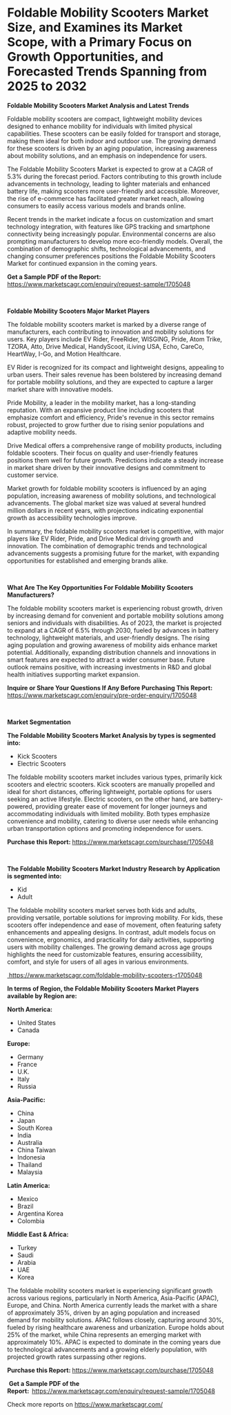 <p><h1>Foldable Mobility Scooters Market Size, and Examines its Market Scope, with a Primary Focus on Growth Opportunities, and Forecasted Trends Spanning from 2025 to 2032</h1></p><p><strong>Foldable Mobility Scooters Market Analysis and Latest Trends</strong></p>
<p><p>Foldable mobility scooters are compact, lightweight mobility devices designed to enhance mobility for individuals with limited physical capabilities. These scooters can be easily folded for transport and storage, making them ideal for both indoor and outdoor use. The growing demand for these scooters is driven by an aging population, increasing awareness about mobility solutions, and an emphasis on independence for users.</p><p>The Foldable Mobility Scooters Market is expected to grow at a CAGR of 5.3% during the forecast period. Factors contributing to this growth include advancements in technology, leading to lighter materials and enhanced battery life, making scooters more user-friendly and accessible. Moreover, the rise of e-commerce has facilitated greater market reach, allowing consumers to easily access various models and brands online.</p><p>Recent trends in the market indicate a focus on customization and smart technology integration, with features like GPS tracking and smartphone connectivity being increasingly popular. Environmental concerns are also prompting manufacturers to develop more eco-friendly models. Overall, the combination of demographic shifts, technological advancements, and changing consumer preferences positions the Foldable Mobility Scooters Market for continued expansion in the coming years.</p></p>
<p><strong>Get a Sample PDF of the Report:&nbsp;</strong> <a href="https://www.marketscagr.com/enquiry/request-sample/1705048?utm_campaign=1905&utm_medium=2&utm_source=Github&utm_content=ia&utm_term=09012025&utm_id=foldable-mobility-scooters">https://www.marketscagr.com/enquiry/request-sample/1705048</a></p>
<p>&nbsp;</p>
<p><strong>Foldable Mobility Scooters Major Market Players</strong></p>
<p><p>The foldable mobility scooters market is marked by a diverse range of manufacturers, each contributing to innovation and mobility solutions for users. Key players include EV Rider, FreeRider, WISGING, Pride, Atom Trike, TZORA, Atto, Drive Medical, HandyScoot, iLiving USA, Echo, CareCo, HeartWay, I-Go, and Motion Healthcare.</p><p>EV Rider is recognized for its compact and lightweight designs, appealing to urban users. Their sales revenue has been bolstered by increasing demand for portable mobility solutions, and they are expected to capture a larger market share with innovative models.</p><p>Pride Mobility, a leader in the mobility market, has a long-standing reputation. With an expansive product line including scooters that emphasize comfort and efficiency, Pride's revenue in this sector remains robust, projected to grow further due to rising senior populations and adaptive mobility needs.</p><p>Drive Medical offers a comprehensive range of mobility products, including foldable scooters. Their focus on quality and user-friendly features positions them well for future growth. Predictions indicate a steady increase in market share driven by their innovative designs and commitment to customer service.</p><p>Market growth for foldable mobility scooters is influenced by an aging population, increasing awareness of mobility solutions, and technological advancements. The global market size was valued at several hundred million dollars in recent years, with projections indicating exponential growth as accessibility technologies improve.</p><p>In summary, the foldable mobility scooters market is competitive, with major players like EV Rider, Pride, and Drive Medical driving growth and innovation. The combination of demographic trends and technological advancements suggests a promising future for the market, with expanding opportunities for established and emerging brands alike.</p></p>
<p>&nbsp;</p>
<p><strong>What Are The Key Opportunities For Foldable Mobility Scooters Manufacturers?</strong></p>
<p><p>The foldable mobility scooters market is experiencing robust growth, driven by increasing demand for convenient and portable mobility solutions among seniors and individuals with disabilities. As of 2023, the market is projected to expand at a CAGR of 6.5% through 2030, fueled by advances in battery technology, lightweight materials, and user-friendly designs. The rising aging population and growing awareness of mobility aids enhance market potential. Additionally, expanding distribution channels and innovations in smart features are expected to attract a wider consumer base. Future outlook remains positive, with increasing investments in R&D and global health initiatives supporting market expansion.</p></p>
<p><strong>Inquire or Share Your Questions If Any Before Purchasing This Report:</strong> <a href="https://www.marketscagr.com/enquiry/pre-order-enquiry/1705048?utm_campaign=1905&utm_medium=2&utm_source=Github&utm_content=ia&utm_term=09012025&utm_id=foldable-mobility-scooters">https://www.marketscagr.com/enquiry/pre-order-enquiry/1705048</a></p>
<p>&nbsp;</p>
<p><strong>Market Segmentation</strong></p>
<p><strong>The Foldable Mobility Scooters Market Analysis by types is segmented into:</strong></p>
<p><ul><li>Kick Scooters</li><li>Electric Scooters</li></ul></p>
<p><p>The foldable mobility scooters market includes various types, primarily kick scooters and electric scooters. Kick scooters are manually propelled and ideal for short distances, offering lightweight, portable options for users seeking an active lifestyle. Electric scooters, on the other hand, are battery-powered, providing greater ease of movement for longer journeys and accommodating individuals with limited mobility. Both types emphasize convenience and mobility, catering to diverse user needs while enhancing urban transportation options and promoting independence for users.</p></p>
<p><strong>Purchase this Report:&nbsp;</strong><a href="https://www.marketscagr.com/purchase/1705048?utm_campaign=1905&utm_medium=2&utm_source=Github&utm_content=ia&utm_term=09012025&utm_id=foldable-mobility-scooters">https://www.marketscagr.com/purchase/1705048</a></p>
<p>&nbsp;</p>
<p><strong>The Foldable Mobility Scooters Market Industry Research by Application is segmented into:</strong></p>
<p><ul><li>Kid</li><li>Adult</li></ul></p>
<p><p>The foldable mobility scooters market serves both kids and adults, providing versatile, portable solutions for improving mobility. For kids, these scooters offer independence and ease of movement, often featuring safety enhancements and appealing designs. In contrast, adult models focus on convenience, ergonomics, and practicality for daily activities, supporting users with mobility challenges. The growing demand across age groups highlights the need for customizable features, ensuring accessibility, comfort, and style for users of all ages in various environments.</p></p>
<p><a href="https://www.marketscagr.com/foldable-mobility-scooters-r1705048?utm_campaign=1905&utm_medium=2&utm_source=Github&utm_content=ia&utm_term=09012025&utm_id=foldable-mobility-scooters">&nbsp;https://www.marketscagr.com/foldable-mobility-scooters-r1705048</a></p>
<p><strong>In terms of Region, the Foldable Mobility Scooters Market Players available by Region are:</strong></p>
<p>
    <p> <strong> North America: </strong>
        <ul>
            <li>United States</li>
            <li>Canada</li>
        </ul>
        </p> 
    <p> <strong> Europe: </strong>
        <ul>
            <li>Germany</li>
            <li>France</li>
            <li>U.K.</li>
            <li>Italy</li>
            <li>Russia</li>
        </ul>
        </p> 
    <p> <strong> Asia-Pacific: </strong>
        <ul>
            <li>China</li>
            <li>Japan</li>
            <li>South Korea</li>
            <li>India</li>
            <li>Australia</li>
            <li>China Taiwan</li>
            <li>Indonesia</li>
            <li>Thailand</li>
            <li>Malaysia</li>
        </ul>
        </p> 
    <p> <strong> Latin America: </strong>
        <ul>
            <li>Mexico</li>
            <li>Brazil</li>
            <li>Argentina Korea</li>
            <li>Colombia</li>
        </ul>
        </p> 
    <p> <strong> Middle East & Africa: </strong>
        <ul>
            <li>Turkey</li>
            <li>Saudi</li>
            <li>Arabia</li>
            <li>UAE</li>
            <li>Korea</li>
        </ul>
    </p>
    </p>
<p><p>The foldable mobility scooters market is experiencing significant growth across various regions, particularly in North America, Asia-Pacific (APAC), Europe, and China. North America currently leads the market with a share of approximately 35%, driven by an aging population and increased demand for mobility solutions. APAC follows closely, capturing around 30%, fueled by rising healthcare awareness and urbanization. Europe holds about 25% of the market, while China represents an emerging market with approximately 10%. APAC is expected to dominate in the coming years due to technological advancements and a growing elderly population, with projected growth rates surpassing other regions.</p></p>
<p><strong>Purchase this Report: </strong><a href="https://www.marketscagr.com/purchase/1705048?utm_campaign=1905&utm_medium=2&utm_source=Github&utm_content=ia&utm_term=09012025&utm_id=foldable-mobility-scooters">https://www.marketscagr.com/purchase/1705048</a></p>
<p>&nbsp;<strong>Get a Sample PDF of the Report:&nbsp;&nbsp;</strong><a href="https://www.marketscagr.com/enquiry/request-sample/1705048?utm_campaign=1905&utm_medium=2&utm_source=Github&utm_content=ia&utm_term=09012025&utm_id=foldable-mobility-scooters">https://www.marketscagr.com/enquiry/request-sample/1705048</a></p>
<p><strong></strong></p>
<p>Check more reports on <a href="https://www.marketscagr.com/?utm_campaign=1905&utm_medium=2&utm_source=Github&utm_content=ia&utm_term=09012025&utm_id=foldable-mobility-scooters">https://www.marketscagr.com/</a></p>